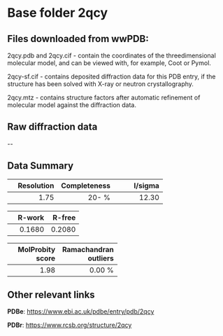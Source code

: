 # Base folder 2qcy

## Files downloaded from wwPDB:

2qcy.pdb and 2qcy.cif - contain the coordinates of the threedimensional molecular model, and can be viewed with, for example, Coot or Pymol.

2qcy-sf.cif - contains deposited diffraction data for this PDB entry, if the structure has been solved with X-ray or neutron crystallography.

2qcy.mtz - contains structure factors after automatic refinement of molecular model against the diffraction data.

## Raw diffraction data

--<br> 

## Data Summary
|   | Resolution | Completeness| I/sigma |
|---|-------------:|----------------:|--------------:|
|   |1.75|  20- %|<img width=50/>12.30|

|   | **R-work**| **R-free**   
|---|-------------:|----------------:|           
||0.1680|0.2080|

|   |**MolProbity<br>score**| **Ramachandran<br>outliers** 
|---|-------------:|----------------:|
||1.98|0.00 %|

## Other relevant links 
**PDBe**:  https://www.ebi.ac.uk/pdbe/entry/pdb/2qcy
 
**PDBr**: https://www.rcsb.org/structure/2qcy 

